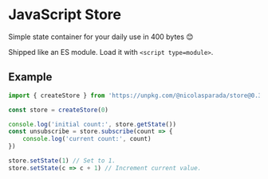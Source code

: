 # JavaScript Store

Simple state container for your daily use in 400 bytes 😊

Shipped like an ES module. Load it with `<script type=module>`.

## Example

```js
import { createStore } from 'https://unpkg.com/@nicolasparada/store@0.3.0/store.js'

const store = createStore(0)

console.log('initial count:', store.getState())
const unsubscribe = store.subscribe(count => {
    console.log('current count:', count)
})

store.setState(1) // Set to 1.
store.setState(c => c + 1) // Increment current value.
```
